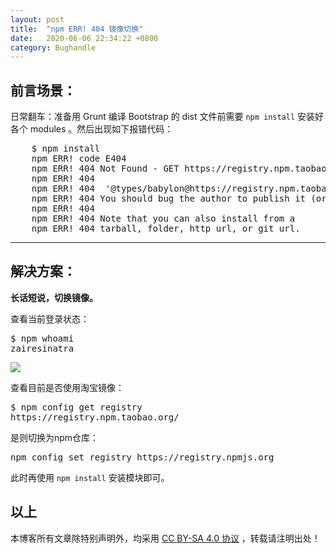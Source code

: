 ```yaml
---
layout: post
title:  "npm ERR! 404 镜像切换"
date:   2020-06-06 22:34:22 +0800
category: Bughandle
---
```


## 前言场景：

日常翻车：准备用 Grunt 编译 Bootstrap 的 dist 文件前需要 `npm install` 安装好各个 modules 。然后出现如下报错代码：
<pre>
    $ npm install 
    npm ERR! code E404
    npm ERR! 404 Not Found - GET https://registry.npm.taobao.org/@types/babylon/-/babylon-6.16.4.tgz - [not_found] document not found
    npm ERR! 404 
    npm ERR! 404  '@types/babylon@https://registry.npm.taobao.org/@types/babylon/-/babylon-6.16.4.tgz' is not in the npm registry.
    npm ERR! 404 You should bug the author to publish it (or use the name yourself!)
    npm ERR! 404 
    npm ERR! 404 Note that you can also install from a
    npm ERR! 404 tarball, folder, http url, or git url.
</pre>

---

## 解决方案：

<strong>长话短说，切换镜像。</strong>

查看当前登录状态：

<pre>
$ npm whoami
zairesinatra
</pre>

<img src="/my-blog/blog-bughandle/assets/images/whoami.png">

查看目前是否使用淘宝镜像：

<pre>
$ npm config get registry
https://registry.npm.taobao.org/
</pre>

是则切换为npm仓库：

<pre>
npm config set registry https://registry.npmjs.org
</pre>

此时再使用 `npm install` 安装模块即可。

## 以上

本博客所有文章除特别声明外，均采用 [CC BY-SA 4.0 协议](https://creativecommons.org/licenses/by-sa/4.0/deed.zh) ，转载请注明出处！